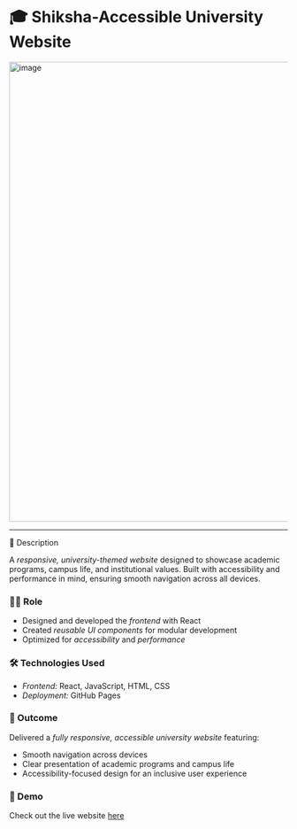 <h1> 🎓 Shiksha-Accessible University Website</h1>

<img width="1876" height="831" alt="image" src="https://github.com/user-attachments/assets/cb09028e-7a3b-497d-9455-f5aea55c987b" />
<hr/>
📌 Description

A *responsive, university-themed website* designed to showcase academic programs, campus life, and institutional values. Built with accessibility and performance in mind, ensuring smooth navigation across all devices.

### 👨‍💻 Role

* Designed and developed the *frontend* with React
* Created *reusable UI components* for modular development
* Optimized for *accessibility* and *performance*

### 🛠 Technologies Used

* *Frontend:* React, JavaScript, HTML, CSS
* *Deployment:* GitHub Pages

### 🚀 Outcome

Delivered a *fully responsive, accessible university website* featuring:

* Smooth navigation across devices
* Clear presentation of academic programs and campus life
* Accessibility-focused design for an inclusive user experience

### 🔗 Demo

Check out the live website <a href="https://spraksha31-a11y.github.io/Shiksha/"> here </a>
